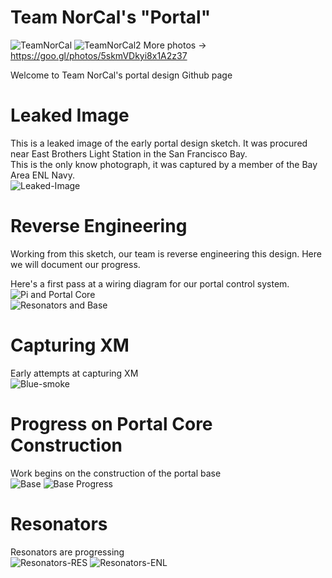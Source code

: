 # Team NorCal's "Portal"
![TeamNorCal](/TeamNorCal-at-Camp-Navarro.jpg) ![TeamNorCal2](/TeamNorCal-at-Camp-Navarro2.jpg)
More photos -> https://goo.gl/photos/5skmVDkyi8x1A2z37

Welcome to Team NorCal's portal design Github page

# Leaked Image
This is a leaked image of the early portal design sketch.  It was procured near East Brothers Light Station in the San Francisco Bay.<br />
This is the only know photograph, it was captured by a member of the Bay Area ENL Navy.<br />
![Leaked-Image](/Leaked-Image.jpg)

# Reverse Engineering
Working from this sketch, our team is reverse engineering this design.  Here we will document our progress.<br />

Here's a first pass at a wiring diagram for our portal control system.<br />
![Pi and Portal Core](/pi-and-portal-core.png)<br />
![Resonators and Base](/resonators-and-base.png)<br />

# Capturing XM
Early attempts at capturing XM<br />
![Blue-smoke](/blue-smoke.jpg)<br />

# Progress on Portal Core Construction
Work begins on the construction of the portal base<br />
![Base](/base.jpg) ![Base Progress](/portal-base-progress.jpg)<br />

# Resonators
Resonators are progressing<br />
![Resonators-RES](/resonator-progress-blue.jpg) ![Resonators-ENL](/resonator-progress-green.jpg)<br />
